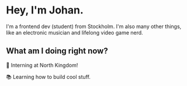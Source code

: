# Hey, I'm Johan.

I'm a frontend dev (student) from Stockholm. I'm also many other things, like an electronic musician and lifelong video game nerd.

## What am I doing right now?
🚀 Interning at North Kingdom!

📚 Learning how to build cool stuff.
